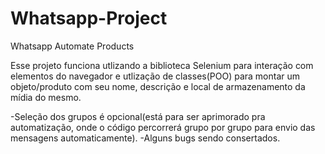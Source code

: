 # Whatsapp-Project
Whatsapp Automate Products

Esse projeto funciona utlizando a biblioteca Selenium para interação com elementos do navegador e
utlização de classes(POO) para montar um objeto/produto com seu nome, descrição e local de armazenamento da mídia do mesmo.

 -Seleção dos grupos é opcional(está para ser aprimorado pra automatização, onde o código percorrerá grupo por grupo para envio das mensagens automaticamente).
 -Alguns bugs sendo consertados.

